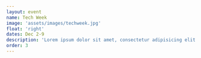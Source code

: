 ```yaml
---
layout: event
name: Tech Week
image: 'assets/images/techweek.jpg'
float: 'right'
dates: Dec 2-9
description: 'Lorem ipsum dolor sit amet, consectetur adipisicing elit. Voluptatibus, doloribus, accusamus. Commodi voluptas, aliquam corporis dolorem amet? Asperiores ullam consequatur dolores.'
order: 3
---
```


